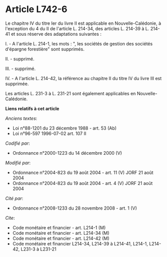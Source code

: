 # Article L742-6

Le chapitre IV du titre Ier du livre II est applicable en Nouvelle-Calédonie, à l'exception du 4 du II de l'article L.
214-34, des articles L. 214-39 à L. 214-41 et sous réserve des adaptations suivantes :

I. - A l'article L. 214-1, les mots : ", les sociétés de gestion des sociétés d'épargne forestière" sont supprimés.

II. - supprimé.

III. - supprimé.

IV. - A l'article L. 214-42, la référence au chapitre II du titre IV du livre III est supprimée.

Les articles L. 231-3 à L. 231-21 sont également applicables en Nouvelle-Calédonie.

**Liens relatifs à cet article**

_Anciens textes_:

  - Loi n°88-1201 du 23 décembre 1988 - art. 53 (Ab)
  - Loi n°96-597 1996-07-02 art. 107 II

_Codifié par_:

  - Ordonnance n°2000-1223 du 14 décembre 2000 (V)

_Modifié par_:

  - Ordonnance n°2004-823 du 19 août 2004 - art. 11 (V) JORF 21 août 2004
  - Ordonnance n°2004-823 du 19 août 2004 - art. 4 (V) JORF 21 août 2004

_Cité par_:

  - Ordonnance n°2008-1233 du 28 novembre 2008 - art. 1 (V)

_Cite_:

  - Code monétaire et financier - art. L214-1 (M)
  - Code monétaire et financier - art. L214-34 (M)
  - Code monétaire et financier - art. L214-42 (M)
  - Code monétaire et financier L214-34, L214-39 à L214-41, L214-1, L214-42, L231-3 à L231-21
